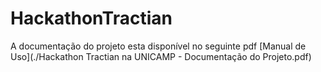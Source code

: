 # HackathonTractian

A documentação do projeto esta disponível no seguinte pdf 
[Manual de Uso](./Hackathon Tractian na UNICAMP - Documentação do Projeto.pdf)
